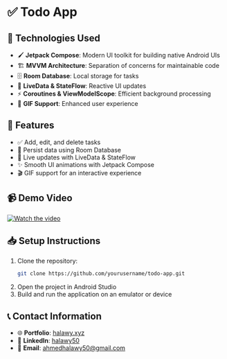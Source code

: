 # ✅ Todo App

## 🚀 Technologies Used
- 🖌 **Jetpack Compose**: Modern UI toolkit for building native Android UIs
- 🏗 **MVVM Architecture**: Separation of concerns for maintainable code
- 🗄 **Room Database**: Local storage for tasks
- 🔄 **LiveData & StateFlow**: Reactive UI updates
- ⚡ **Coroutines & ViewModelScope**: Efficient background processing
- 🎥 **GIF Support**: Enhanced user experience

## 🎯 Features
- ✅ Add, edit, and delete tasks
- 🔄 Persist data using Room Database
- 📡 Live updates with LiveData & StateFlow
- ✨ Smooth UI animations with Jetpack Compose
- 🎬 GIF support for an interactive experience

## 📹 Demo Video
[![Watch the video](https://img.youtube.com/vi/sKxhVW1QE7A/0.jpg)](https://www.youtube.com/watch?v=sKxhVW1QE7A)

## 📥 Setup Instructions
1. Clone the repository:
   ```sh
   git clone https://github.com/yourusername/todo-app.git
   ```
2. Open the project in Android Studio
3. Build and run the application on an emulator or device

## 📞 Contact Information
- 🌐 **Portfolio**: [halawy.xyz](https://halawy.xyz)
- 💼 **LinkedIn**: [halawy50](https://www.linkedin.com/in/halawy50)
- 📧 **Email**: ahmedhalawy50@gmail.com

